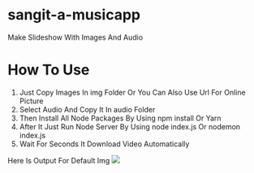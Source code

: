 # sangit-a-musicapp

Make Slideshow With Images And Audio 

# How To Use
1) Just Copy Images In img Folder Or You Can Also Use Url For Online Picture
2) Select Audio And Copy It In audio Folder
3) Then Install All Node Packages By Using npm install Or Yarn
4) After It Just Run Node Server By Using node index.js Or nodemon index.js
5) Wait For Seconds It Download Video Automatically

Here Is Output For Default Img
![](/output.gif)
